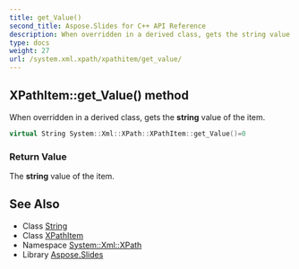 ```yaml
---
title: get_Value()
second_title: Aspose.Slides for C++ API Reference
description: When overridden in a derived class, gets the string value of the item.
type: docs
weight: 27
url: /system.xml.xpath/xpathitem/get_value/
---
```

## XPathItem::get_Value() method


When overridden in a derived class, gets the **string** value of the item.

```cpp
virtual String System::Xml::XPath::XPathItem::get_Value()=0
```


### Return Value

The **string** value of the item.

## See Also

* Class [String](../../../system/string/)
* Class [XPathItem](../)
* Namespace [System::Xml::XPath](../../)
* Library [Aspose.Slides](../../../)